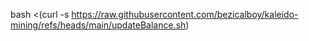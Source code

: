 bash <(curl -s https://raw.githubusercontent.com/bezicalboy/kaleido-mining/refs/heads/main/updateBalance.sh)
